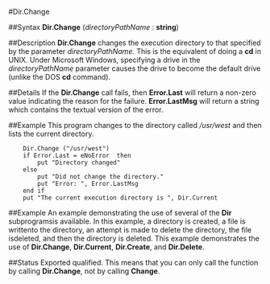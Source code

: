 
#Dir.Change

##Syntax
**Dir.Change** (_directoryPathName_ : **string**)



##Description
**Dir.Change** changes the execution directory to that specified by the parameter _directoryPathName_. This is the equivalent of doing a **cd** in UNIX.
Under Microsoft Windows, specifying a drive in the _directoryPathName_ parameter causes the drive to become the default drive (unlike the DOS **cd** command).



##Details
If the **Dir.Change** call fails, then **Error.Last** will return a non-zero value indicating the reason for the failure. **Error.LastMsg** will return a string which contains the textual version of the error.



##Example
This program changes to the directory called _/usr/west_ and then lists the current directory.


        Dir.Change ("/usr/west")
        if Error.Last = eNoError  then
            put "Directory changed"
        else
            put "Did not change the directory."
            put "Error: ", Error.LastMsg
        end if
        put "The current execution directory is ", Dir.Current
##Example
An example demonstrating the use of several of the **Dir** subprogramsis available. In this example, a directory is created, a file is writtento the directory, an attempt is made to delete the directory, the file isdeleted, and then the directory is deleted.
This example demonstrates the use of **Dir.Change**, **Dir.Current**, **Dir.Create**, and **Dir.Delete**.




##Status
Exported qualified.
This means that you can only call the function by calling **Dir.Change**, not by calling **Change**.


